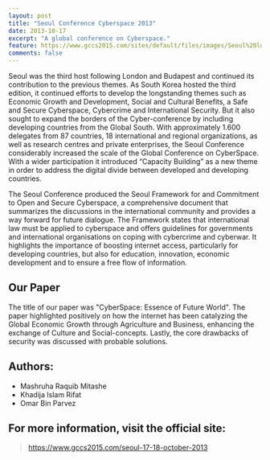 ```yaml
---
layout: post
title: "Seoul Conference Cyberspace 2013"
date: 2013-10-17
excerpt: "A global conference on Cyberspace."
feature: https://www.gccs2015.com/sites/default/files/images/Seoul%20logo.jpg.png
comments: false
---
```


Seoul was the third host following London and Budapest and continued its contribution to the previous themes. As South Korea hosted the third edition, it continued efforts to develop the longstanding themes such as Economic Growth and Development, Social and Cultural Benefits, a Safe and Secure Cyberspace, Cybercrime and International Security. But it also sought to expand the borders of the Cyber-conference by including developing countries from the Global South. With approximately 1.600 delegates from 87 countries, 18 international and regional organizations, as well as research centres and private enterprises, the Seoul Conference considerably increased the scale of the Global Conference on CyberSpace. With a wider participation it introduced “Capacity Building” as a new theme in order to address the digital divide between developed and developing countries.

The Seoul Conference produced the Seoul Framework for and Commitment to Open and Secure Cyberspace, a comprehensive document that summarizes the discussions in the international community and provides a way forward for future dialogue.  The Framework states that international law must be applied to cyberspace and offers guidelines for governments and international organisations on coping with cybercrime and cyberwar. It highlights the importance of boosting internet access, particularly for developing countries, but also for education, innovation, economic development and to ensure a free flow of information.

## Our Paper

The title of our paper was "CyberSpace: Essence of Future World". The paper highlighted positively on how the internet has been catalyzing the Global Economic Growth through Agriculture and Business, enhancing the exchange of Culture and Social-concepts. Lastly, the core drawbacks of security was discussed with probable solutions.

## Authors:
* Mashruha Raquib Mitashe
* Khadija Islam Rifat
* Omar Bin Parvez

## For more information, visit the official site:

> https://www.gccs2015.com/seoul-17-18-october-2013
